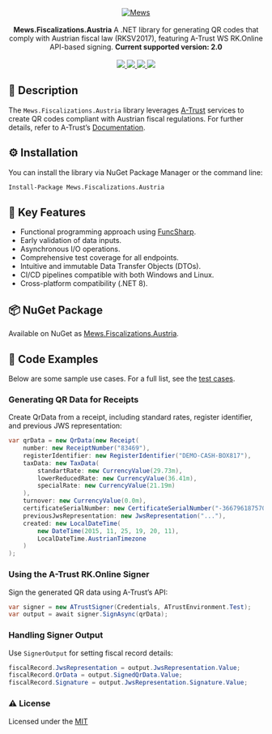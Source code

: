 <p align="center">
    <a href="https://mews.com">
        <img alt="Mews" src="https://user-images.githubusercontent.com/51375082/120493257-16938780-c3bb-11eb-8cb5-0b56fd08240d.png">
    </a>
    <br><br>
    <b>Mews.Fiscalizations.Austria</b> A .NET library for generating QR codes that comply with Austrian fiscal law (RKSV2017), featuring A-Trust WS RK.Online API-based signing.
    <b>Current supported version: 2.0</b>   
    <br><br>
    <a href="https://www.nuget.org/packages/Mews.Fiscalizations.Austria/">
        <img src="https://img.shields.io/nuget/v/Mews.Fiscalizations.Austria">
    </a>
    <a href="https://github.com/MewsSystems/fiscalizations/blob/master/LICENSE">
        <img src="https://img.shields.io/github/license/MewsSystems/fiscalizations">
    </a>
    <a href="https://github.com/MewsSystems/fiscalizations/actions/workflows/publish-austria.yml">
        <img src="https://img.shields.io/github/actions/workflow/status/MewsSystems/fiscalizations/publish-austria.yml?branch=master&label=publish">
    </a>
    <a href="https://labs.a-trust.at/developer/pdf/asignRKHSM_basic_advanced_premium.pdf">
        <img src="https://img.shields.io/badge/v2.0-registrierkasse-lightgrey">
    </a>
</p>

## 📃 Description

The `Mews.Fiscalizations.Austria` library leverages [A-Trust](https://www.a-trust.at/de/Registrierkasse/) services to create QR codes compliant with Austrian fiscal regulations. For further details, refer to A-Trust’s [Documentation](https://labs.a-trust.at/developer/pdf/asignRKHSM_basic_advanced_premium.pdf).

## ⚙️ Installation

You can install the library via NuGet Package Manager or the command line:
```bash
Install-Package Mews.Fiscalizations.Austria
```

## 🎯 Key Features

-   Functional programming approach using [FuncSharp](https://github.com/MewsSystems/FuncSharp).
-   Early validation of data inputs.
-   Asynchronous I/O operations.
-   Comprehensive test coverage for all endpoints.
-   Intuitive and immutable Data Transfer Objects (DTOs).
-   CI/CD pipelines compatible with both Windows and Linux.
-   Cross-platform compatibility (.NET 8).

## 📦 NuGet Package

Available on NuGet as [Mews.Fiscalizations.Austria](https://www.nuget.org/packages/Mews.Fiscalizations.Austria/).

## 👀 Code Examples

Below are some sample use cases. For a full list, see the [test cases](https://github.com/MewsSystems/fiscalizations/tree/master/src/Austria/Mews.Fiscalizations.Austria.Tests).

### Generating QR Data for Receipts

Create QrData from a receipt, including standard rates, register identifier, and previous JWS representation:
```csharp
var qrData = new QrData(new Receipt(
    number: new ReceiptNumber("83469"),
    registerIdentifier: new RegisterIdentifier("DEMO-CASH-BOX817"),
    taxData: new TaxData(
        standartRate: new CurrencyValue(29.73m),
        lowerReducedRate: new CurrencyValue(36.41m),
        specialRate: new CurrencyValue(21.19m)
    ),
    turnover: new CurrencyValue(0.0m), 
    certificateSerialNumber: new CertificateSerialNumber("-3667961875706356849"),
    previousJwsRepresentation: new JwsRepresentation("..."),
    created: new LocalDateTime(
        new DateTime(2015, 11, 25, 19, 20, 11),
        LocalDateTime.AustrianTimezone
    )
);
```

### Using the A-Trust RK.Online Signer
Sign the generated QR data using A-Trust’s API:
```csharp
var signer = new ATrustSigner(Credentials, ATrustEnvironment.Test);
var output = await signer.SignAsync(qrData);
```

### Handling Signer Output
Use `SignerOutput` for setting fiscal record details:
```csharp
fiscalRecord.JwsRepresentation = output.JwsRepresentation.Value;
fiscalRecord.QrData = output.SignedQrData.Value;
fiscalRecord.Signature = output.JwsRepresentation.Signature.Value;
```

### ⚠️ License

Licensed under the [MIT](https://github.com/MewsSystems/fiscalizations/blob/master/LICENSE)
